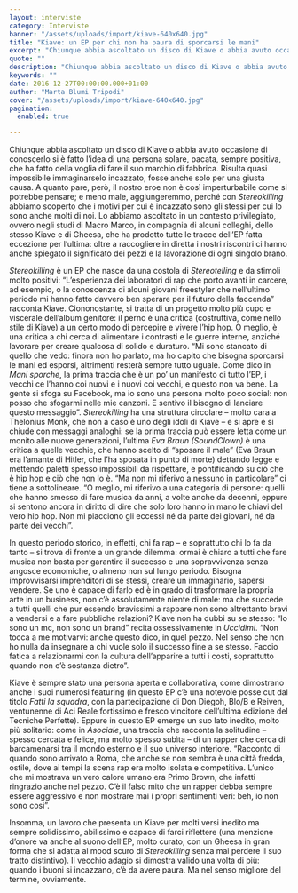 ```yaml
---
layout: interviste
category: Interviste
banner: "/assets/uploads/import/kiave-640x640.jpg"
title: "Kiave: un EP per chi non ha paura di sporcarsi le mani"
excerpt: "Chiunque abbia ascoltato un disco di Kiave o abbia avuto occasione di conoscerlo si è fatto l’idea di una persona solare, pacata, sempre positiva, che ha fatto della voglia di fare il suo marchio di fabbrica. Risulta quasi impossibile immaginarselo incazzato, fosse anche solo per una giusta causa. A quanto pare, però, il nostro eroe…"
quote: ""
description: "Chiunque abbia ascoltato un disco di Kiave o abbia avuto occasione di conoscerlo si è fatto l’idea di una persona solare, pacata, sempre positiva, che ha fatto della voglia di fare il suo marchio di fabbrica. Risulta quasi impossibile immaginarselo incazzato, fosse anche solo per una giusta causa. A quanto pare, però, il nostro eroe…"
keywords: ""
date: 2016-12-27T00:00:00.000+01:00
author: "Marta Blumi Tripodi"
cover: "/assets/uploads/import/kiave-640x640.jpg"
pagination:
  enabled: true

---
```


Chiunque abbia ascoltato un disco di Kiave o abbia avuto occasione di conoscerlo si è fatto l’idea di una persona solare, pacata, sempre positiva, che ha fatto della voglia di fare il suo marchio di fabbrica. Risulta quasi impossibile immaginarselo incazzato, fosse anche solo per una giusta causa. A quanto pare, però, il nostro eroe non è così imperturbabile come si potrebbe pensare; e meno male, aggiungeremmo, perché con _Stereokilling_ abbiamo scoperto che i motivi per cui è incazzato sono gli stessi per cui lo sono anche molti di noi. Lo abbiamo ascoltato in un contesto privilegiato, ovvero negli studi di Macro Marco, in compagnia di alcuni colleghi, dello stesso Kiave e di Gheesa, che ha prodotto tutte le tracce dell’EP fatta eccezione per l’ultima: oltre a raccogliere in diretta i nostri riscontri ci hanno anche spiegato il significato dei pezzi e la lavorazione di ogni singolo brano.

_Stereokilling_ è un EP che nasce da una costola di _Stereotelling_ e da stimoli molto positivi: “L’esperienza dei laboratori di rap che porto avanti in carcere, ad esempio, o la conoscenza di alcuni giovani freestyler che nell’ultimo periodo mi hanno fatto davvero ben sperare per il futuro della faccenda” racconta Kiave. Ciononostante, si tratta di un progetto molto più cupo e viscerale dell’album genitore: il perno è una critica (costruttiva, come nello stile di Kiave) a un certo modo di percepire e vivere l’hip hop. O meglio, è una critica a chi cerca di alimentare i contrasti e le guerre interne, anziché lavorare per creare qualcosa di solido e duraturo. “Mi sono stancato di quello che vedo: finora non ho parlato, ma ho capito che bisogna sporcarsi le mani ed esporsi, altrimenti resterà sempre tutto uguale. Come dico in _Mani sporche_, la prima traccia che è un po’ un manifesto di tutto l’EP, i vecchi ce l’hanno coi nuovi e i nuovi coi vecchi, e questo non va bene. La gente si sfoga su Facebook, ma io sono una persona molto poco social: non posso che sfogarmi nelle mie canzoni. E sentivo il bisogno di lanciare questo messaggio”. _Stereokilling_ ha una struttura circolare – molto cara a Thelonius Monk, che non a caso è uno degli idoli di Kiave – e si apre e si chiude con messaggi analoghi: se la prima traccia può essere letta come un monito alle nuove generazioni, l’ultima _Eva Braun (SoundClown)_ è una critica a quelle vecchie, che hanno scelto di “sposare il male” (Eva Braun era l’amante di Hitler, che l’ha sposata in punto di morte) dettando legge e mettendo paletti spesso impossibili da rispettare, e pontificando su ciò che è hip hop e ciò che non lo è. “Ma non mi riferivo a nessuno in particolare” ci tiene a sottolineare. “O meglio, mi riferivo a una categoria di persone: quelli che hanno smesso di fare musica da anni, a volte anche da decenni, eppure si sentono ancora in diritto di dire che solo loro hanno in mano le chiavi del vero hip hop. Non mi piacciono gli eccessi né da parte dei giovani, né da parte dei vecchi”.

In questo periodo storico, in effetti, chi fa rap – e soprattutto chi lo fa da tanto – si trova di fronte a un grande dilemma: ormai è chiaro a tutti che fare musica non basta per garantire il successo e una sopravvivenza senza angosce economiche, o almeno non sul lungo periodo. Bisogna improvvisarsi imprenditori di se stessi, creare un immaginario, sapersi vendere. Se uno è capace di farlo ed è in grado di trasformare la propria arte in un business, non c’è assolutamente niente di male: ma che succede a tutti quelli che pur essendo bravissimi a rappare non sono altrettanto bravi a vendersi e a fare pubbliche relazioni? Kiave non ha dubbi su se stesso: “Io sono un mc, non sono un brand” recita ossessivamente in _Uccidimi_. “Non tocca a me motivarvi: anche questo dico, in quel pezzo. Nel senso che non ho nulla da insegnare a chi vuole solo il successo fine a se stesso. Faccio fatica a relazionarmi con la cultura dell’apparire a tutti i costi, soprattutto quando non c’è sostanza dietro”.

Kiave è sempre stato una persona aperta e collaborativa, come dimostrano anche i suoi numerosi featuring (in questo EP c’è una notevole posse cut dal titolo _Fatti la squadra_, con la partecipazione di Don Diegoh, Blo/B e Reiven, ventunenne di Aci Reale fortissimo e fresco vincitore dell’ultima edizione del Tecniche Perfette). Eppure in questo EP emerge un suo lato inedito, molto più solitario: come in _Asociale_, una traccia che racconta la solitudine – spesso cercata e felice, ma molto spesso subìta – di un rapper che cerca di barcamenarsi tra il mondo esterno e il suo universo interiore. “Racconto di quando sono arrivato a Roma, che anche se non sembra è una città fredda, ostile, dove ai tempi la scena rap era molto isolata e competitiva. L’unico che mi mostrava un vero calore umano era Primo Brown, che infatti ringrazio anche nel pezzo. C’è il falso mito che un rapper debba sempre essere aggressivo e non mostrare mai i propri sentimenti veri: beh, io non sono così”.

Insomma, un lavoro che presenta un Kiave per molti versi inedito ma sempre solidissimo, abilissimo e capace di farci riflettere (una menzione d’onore va anche al suono dell’EP, molto curato, con un Gheesa in gran forma che si adatta al mood scuro di _Stereokilling_ senza mai perdere il suo tratto distintivo). Il vecchio adagio si dimostra valido una volta di più: quando i buoni si incazzano, c’è da avere paura. Ma nel senso migliore del termine, ovviamente.